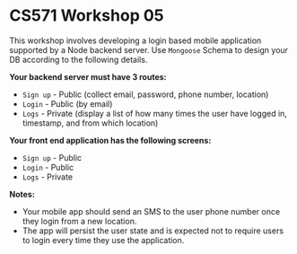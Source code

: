 # CS571 Workshop 05
This workshop involves developing a login based mobile application supported by a Node backend server. Use `Mongoose` Schema to design your DB according to the following details. 
  
**Your backend server must have 3 routes:**
* `Sign up` - Public (collect email, password, phone number, location)
* `Login` - Public (by email)
* `Logs` - Private (display a list of how many times the user have logged in, timestamp, and from which location)
  
**Your front end application has the following screens:**
* `Sign up` - Public
* `Login` - Public
* `Logs` - Private
  
**Notes:**
* Your mobile app should send an SMS to the user phone number once they login from a new location.  
* The app will persist the user state and is expected not to require users to login every time they use the application.
